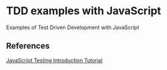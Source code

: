 # TDD examples with JavaScript

Examples of Test Driven Development with JavaScript

## References

[JavaScript Testing Introduction Tutorial](https://www.youtube.com/watch?v=r9HdJ8P6GQI)
